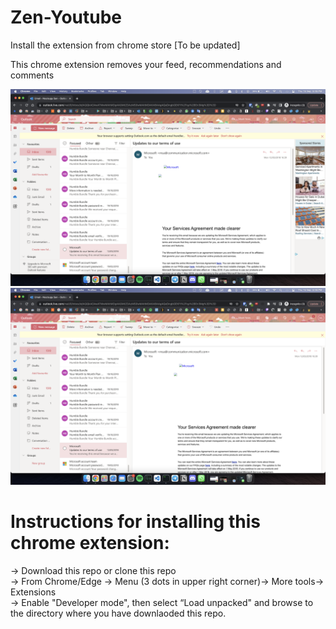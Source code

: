 # Zen-Youtube

Install the extension from chrome store [To be updated]

This chrome extension removes your feed, recommendations and comments

![image](/Screenshots/2.png)
![image](/Screenshots/1.png)


# Instructions for installing this chrome extension:

-> Download this repo or clone this repo<br />
-> From Chrome/Edge -> Menu (3 dots in upper right corner)-> More tools-> Extensions<br />
-> Enable "Developer mode", then select “Load unpacked" and browse to the directory where you have downlaoded this repo.<br />
